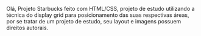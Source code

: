 Olá, Projeto Starbucks feito com HTML/CSS, projeto de estudo utilizando a técnica do display grid para posicionamento das suas respectivas áreas, por se tratar de um projeto de estudo, seu layout e imagens possuem direitos autorais.
